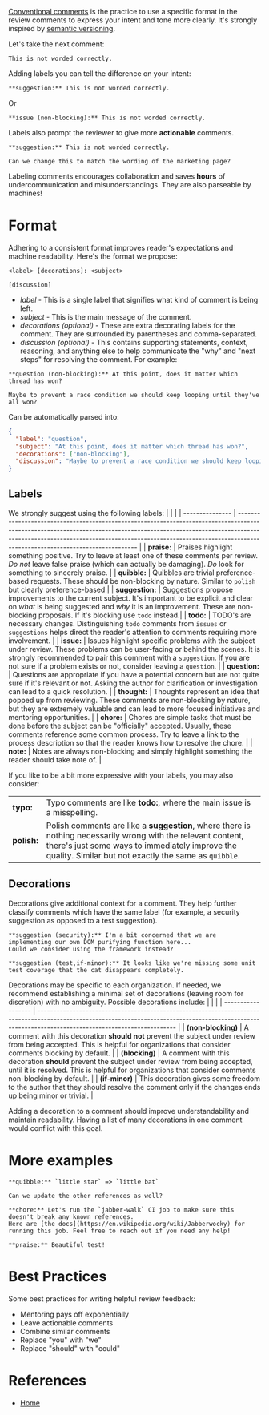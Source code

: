 [Conventional comments](https://conventionalcomments.org/) is the practice to use a specific format in the review comments to express your intent and tone more clearly. It's strongly inspired by [semantic versioning](semantic_versioning.md).

Let's take the next comment:

```
This is not worded correctly.
```

Adding labels you can tell the difference on your intent:

```
**suggestion:** This is not worded correctly.
```
Or 
```
**issue (non-blocking):** This is not worded correctly.
```

Labels also prompt the reviewer to give more **actionable** comments.

```
**suggestion:** This is not worded correctly.

Can we change this to match the wording of the marketing page?
```

Labeling comments encourages collaboration and saves **hours** of undercommunication and misunderstandings. They are also parseable by machines!

# Format
Adhering to a consistent format improves reader's expectations and machine readability.
Here's the format we propose:
```
<label> [decorations]: <subject>

[discussion]
```
- _label_ - This is a single label that signifies what kind of comment is being left.
- _subject_ - This is the main message of the comment.
- _decorations (optional)_ - These are extra decorating labels for the comment. They are surrounded by parentheses and comma-separated.
- _discussion (optional)_ - This contains supporting statements, context, reasoning, and anything else to help communicate the "why" and "next steps" for resolving the comment.
For example:
```
**question (non-blocking):** At this point, does it matter which thread has won?

Maybe to prevent a race condition we should keep looping until they've all won?
```

Can be automatically parsed into:

```json
{
  "label": "question",
  "subject": "At this point, does it matter which thread has won?",
  "decorations": ["non-blocking"],
  "discussion": "Maybe to prevent a race condition we should keep looping until they've all won?"
}
```
## Labels
We strongly suggest using the following labels:
|                 |                                                                                                                                                                                                                                                                                           |
| --------------- | ----------------------------------------------------------------------------------------------------------------------------------------------------------------------------------------------------------------------------------------------------------------------------------------- |
| **praise:**     | Praises highlight something positive. Try to leave at least one of these comments per review. _Do not_ leave false praise (which can actually be damaging). _Do_ look for something to sincerely praise.                                                                                  |
| **quibble:**    | Quibbles are trivial preference-based requests. These should be non-blocking by nature. Similar to `polish` but clearly preference-based.|
| **suggestion:** | Suggestions propose improvements to the current subject. It's important to be explicit and clear on _what_ is being suggested and _why_ it is an improvement. These are non-blocking proposals. If it's blocking use `todo` instead.|
| **todo:**       | TODO's are necessary changes. Distinguishing `todo` comments from `issues` or `suggestions` helps direct the reader's attention to comments requiring more involvement. |
| **issue:**      | Issues highlight specific problems with the subject under review. These problems can be user-facing or behind the scenes. It is strongly recommended to pair this comment with a `suggestion`. If you are not sure if a problem exists or not, consider leaving a `question`.             |
| **question:**   | Questions are appropriate if you have a potential concern but are not quite sure if it's relevant or not. Asking the author for clarification or investigation can lead to a quick resolution.                                                                                            |
| **thought:**    | Thoughts represent an idea that popped up from reviewing. These comments are non-blocking by nature, but they are extremely valuable and can lead to more focused initiatives and mentoring opportunities.                                                                                |
| **chore:**      | Chores are simple tasks that must be done before the subject can be "officially" accepted. Usually, these comments reference some common process. Try to leave a link to the process description so that the reader knows how to resolve the chore.                                       |
| **note:**      | Notes are always non-blocking and simply highlight something the reader should take note of.                                       |

If you like to be a bit more expressive with your labels, you may also consider:

|    |    |
|----|----|
| **typo:** | Typo comments are like **todo:**, where the main issue is a misspelling. |
| **polish:** | Polish comments are like a **suggestion**, where there is nothing necessarily wrong with the relevant content, there's just some ways to immediately improve the quality. Similar but not exactly the same as `quibble`.|

## Decorations
Decorations give additional context for a comment. They help further classify comments which have the same label (for example, a security suggestion as opposed to a test suggestion).
```
**suggestion (security):** I'm a bit concerned that we are implementing our own DOM purifying function here...
Could we consider using the framework instead?
```
```
**suggestion (test,if-minor):** It looks like we're missing some unit test coverage that the cat disappears completely.
```

Decorations may be specific to each organization. If needed, we recommend establishing a minimal set of decorations (leaving room for discretion) with no ambiguity.
Possible decorations include:
|                    |                                                                                                                                                                                                         |
| ------------------ | ------------------------------------------------------------------------------------------------------------------------------------------------------------------------------------------------------- |
| **(non-blocking)** | A comment with this decoration **should not** prevent the subject under review from being accepted. This is helpful for organizations that consider comments blocking by default.                       |
| **(blocking)**     | A comment with this decoration **should** prevent the subject under review from being accepted, until it is resolved. This is helpful for organizations that consider comments non-blocking by default. |
| **(if-minor)**     | This decoration gives some freedom to the author that they should resolve the comment only if the changes ends up being minor or trivial.                                                               |

Adding a decoration to a comment should improve understandability and maintain readability. Having a list of many decorations in one comment would conflict with this goal.
# More examples
```
**quibble:** `little star` => `little bat`

Can we update the other references as well?
```
```
**chore:** Let's run the `jabber-walk` CI job to make sure this doesn't break any known references.
Here are [the docs](https://en.wikipedia.org/wiki/Jabberwocky) for running this job. Feel free to reach out if you need any help!
```
```
**praise:** Beautiful test!
```

# Best Practices
Some best practices for writing helpful review feedback:

- Mentoring pays off exponentially
- Leave actionable comments
- Combine similar comments
- Replace "you" with "we"
- Replace "should" with "could"

# References
- [Home](https://conventionalcomments.org/)
